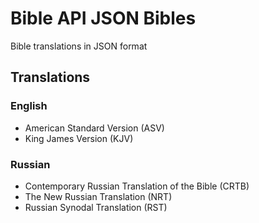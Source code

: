 Bible API JSON Bibles
==========
Bible translations in JSON format

## Translations

### English

- American Standard Version (ASV)
- King James Version (KJV)

### Russian

- Contemporary Russian Translation of the Bible (CRTB)
- The New Russian Translation (NRT)
- Russian Synodal Translation (RST)